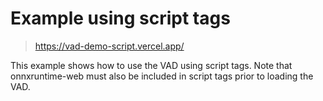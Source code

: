 # Example using script tags

> https://vad-demo-script.vercel.app/

This example shows how to use the VAD using script tags. Note that onnxruntime-web must also be included in script tags prior to loading the VAD.
